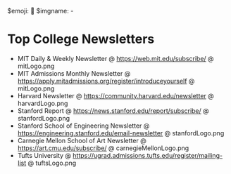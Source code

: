 $emoji: 📃
$imgname: -

# Top College Newsletters

- MIT Daily & Weekly Newsletter @ https://web.mit.edu/subscribe/ @ mitLogo.png
- MIT Admissions Monthly Newsletter @ https://apply.mitadmissions.org/register/introduceyourself @ mitLogo.png
- Harvard Newsletter @ https://community.harvard.edu/newsletter @ harvardLogo.png
- Stanford Report @ https://news.stanford.edu/report/subscribe/ @ stanfordLogo.png
- Stanford School of Engineering Newsletter @ https://engineering.stanford.edu/email-newsletter @ stanfordLogo.png
- Carnegie Mellon School of Art Newsletter @ https://art.cmu.edu/subscribe/ @ carnegieMellonLogo.png
- Tufts University @ https://ugrad.admissions.tufts.edu/register/mailing-list @ tuftsLogo.png
